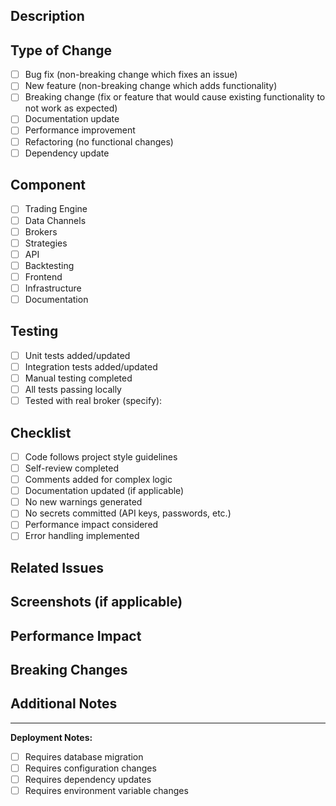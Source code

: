 ## Description
<!-- Brief description of changes -->



## Type of Change
- [ ] Bug fix (non-breaking change which fixes an issue)
- [ ] New feature (non-breaking change which adds functionality)
- [ ] Breaking change (fix or feature that would cause existing functionality to not work as expected)
- [ ] Documentation update
- [ ] Performance improvement
- [ ] Refactoring (no functional changes)
- [ ] Dependency update

## Component
<!-- Which component(s) does this affect? -->
- [ ] Trading Engine
- [ ] Data Channels
- [ ] Brokers
- [ ] Strategies
- [ ] API
- [ ] Backtesting
- [ ] Frontend
- [ ] Infrastructure
- [ ] Documentation

## Testing
<!-- How has this been tested? -->
- [ ] Unit tests added/updated
- [ ] Integration tests added/updated
- [ ] Manual testing completed
- [ ] All tests passing locally
- [ ] Tested with real broker (specify):

## Checklist
- [ ] Code follows project style guidelines
- [ ] Self-review completed
- [ ] Comments added for complex logic
- [ ] Documentation updated (if applicable)
- [ ] No new warnings generated
- [ ] No secrets committed (API keys, passwords, etc.)
- [ ] Performance impact considered
- [ ] Error handling implemented

## Related Issues
<!-- Link related issues: Closes #123, Fixes #456 -->



## Screenshots (if applicable)
<!-- Add screenshots for UI changes -->



## Performance Impact
<!-- Does this change affect performance? If yes, provide details -->



## Breaking Changes
<!-- List any breaking changes and migration steps -->



## Additional Notes
<!-- Any additional information for reviewers -->



---

**Deployment Notes:**
<!-- Any special deployment considerations? -->
- [ ] Requires database migration
- [ ] Requires configuration changes
- [ ] Requires dependency updates
- [ ] Requires environment variable changes
